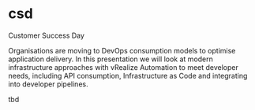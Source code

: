 # csd
Customer Success Day

Organisations are moving to DevOps consumption models to optimise application delivery.
In this presentation we will look at modern infrastructure approaches with vRealize Automation to meet developer needs, including API consumption, Infrastructure as Code and integrating into developer pipelines.

tbd
